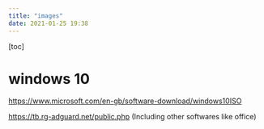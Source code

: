 ```yaml
---
title: "images"
date: 2021-01-25 19:38
---
```

[toc]





# windows 10

https://www.microsoft.com/en-gb/software-download/windows10ISO

https://tb.rg-adguard.net/public.php (Including other softwares like office)

